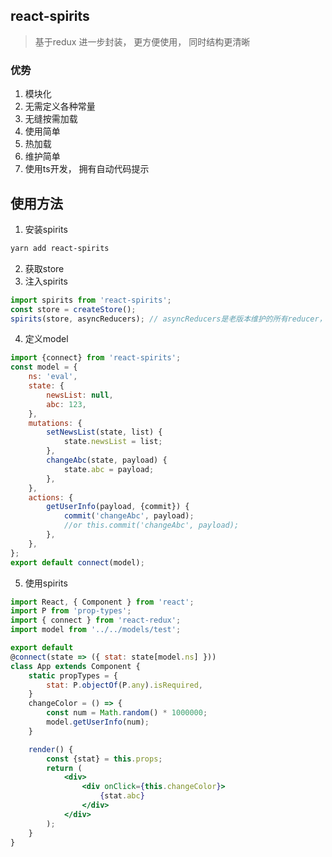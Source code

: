 ## react-spirits
> 基于redux 进一步封装， 更方便使用， 同时结构更清晰
### 优势
1. 模块化
2. 无需定义各种常量
3. 无缝按需加载
4. 使用简单
5. 热加载
6. 维护简单
7. 使用ts开发， 拥有自动代码提示

## 使用方法
1. 安装spirits
~~~bash
yarn add react-spirits
~~~
2. 获取store
3. 注入spirits
~~~javascript
import spirits from 'react-spirits';
const store = createStore();
spirits(store, asyncReducers); // asyncReducers是老版本维护的所有reducer， 新开项目可以不用传
~~~
4. 定义model
~~~javascript
import {connect} from 'react-spirits';
const model = {
    ns: 'eval',
    state: {
        newsList: null,
        abc: 123,
    },
    mutations: {
        setNewsList(state, list) {
            state.newsList = list;
        },
        changeAbc(state, payload) {
            state.abc = payload;
        },
    },
    actions: {
        getUserInfo(payload, {commit}) {
            commit('changeAbc', payload);
            //or this.commit('changeAbc', payload);
        },
    },
};
export default connect(model);
~~~
5. 使用spirits
~~~jsx harmony
import React, { Component } from 'react';
import P from 'prop-types';
import { connect } from 'react-redux';
import model from '../../models/test';

export default
@connect(state => ({ stat: state[model.ns] }))
class App extends Component {
    static propTypes = {
        stat: P.objectOf(P.any).isRequired,
    }
    changeColor = () => {
        const num = Math.random() * 1000000;
        model.getUserInfo(num);
    }

    render() {
        const {stat} = this.props;
        return (
            <div>
                <div onClick={this.changeColor}>
                    {stat.abc}
                </div>
            </div>
        );
    }
}

~~~

